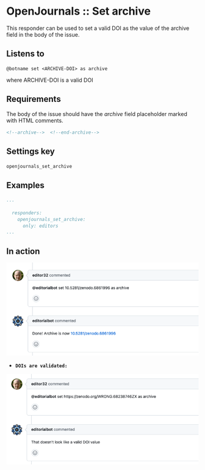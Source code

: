 OpenJournals :: Set archive
===========================

This responder can be used to set a valid DOI as the value of the archive field in the body of the issue.

## Listens to


```
@botname set <ARCHIVE-DOI> as archive
```

where ARCHIVE-DOI is a valid DOI

## Requirements

The body of the issue should have the _archive_ field placeholder marked with HTML comments.

```html
<!--archive-->  <!--end-archive-->
```

## Settings key

`openjournals_set_archive`


## Examples

```yaml
...

  responders:
    openjournals_set_archive:
      only: editors
...
```

## In action


![](../../images/responders/openjournals/set_archive_1.png "Set archive responder in action: valid DOI")

* **`DOIs are validated:`**

![](../../images/responders/openjournals/set_archive_2.png "Set archive responder in action: invalid value")